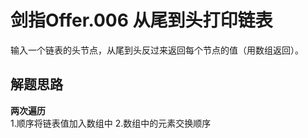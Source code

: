 # 剑指Offer.006 从尾到头打印链表

输入一个链表的头节点，从尾到头反过来返回每个节点的值（用数组返回）。

## 解题思路
**两次遍历**</br>
1.顺序将链表值加入数组中
2.数组中的元素交换顺序